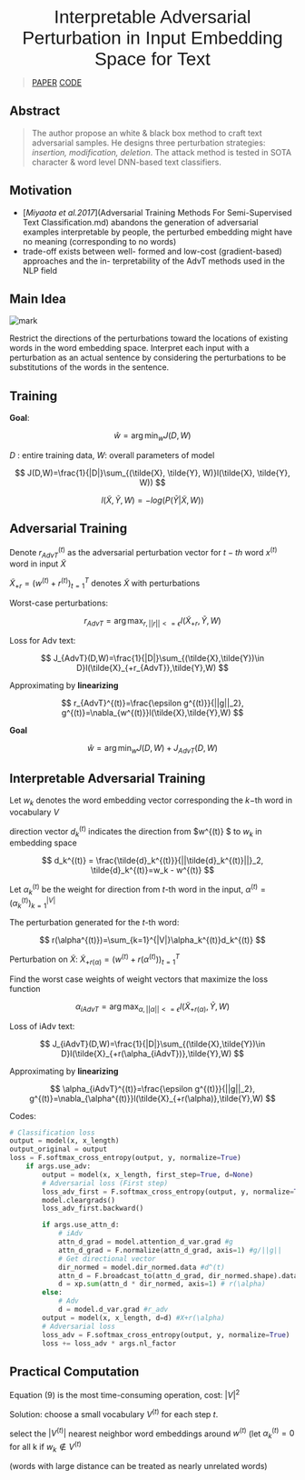 <script type="text/javascript" async
  src="https://cdnjs.cloudflare.com/ajax/libs/mathjax/2.7.5/MathJax.js?config=TeX-MML-AM_CHTML" async>
</script>

<center> <font face="arial", size=6>Interpretable Adversarial Perturbation in Input Embedding Space for Text</font></center>

> [PAPER](https://arxiv.org/abs/1805.02917)
> [CODE](https://github.com/aonotas/interpretable-adv)

## Abstract

> The author propose an white & black box method to craft text adversarial samples. He designs three perturbation strategies: *insertion, modification, deletion*. The attack method is tested in SOTA character & word level DNN-based text classifiers.

## Motivation

- [*Miyaota et al.2017*](Adversarial Training Methods For Semi-Supervised Text Classification.md) abandons the generation of adversarial examples interpretable by people, the perturbed embedding might have no meaning (corresponding to no words)
- trade-off exists between well- formed and low-cost (gradient-based) approaches and the in- terpretability of the AdvT methods used in the NLP field

## Main Idea

![mark](http://pv4mhwy11.bkt.clouddn.com/blog/20190726/WEAaFrEvWoMd.PNG)

Restrict the directions of the perturbations toward the locations of existing words in the word embedding space. Interpret each input with a perturbation as an actual sentence by considering the perturbations to be substitutions of the words in the sentence.

## Training

**Goal**: 

$$
\hat{w}=\arg \min_w{J(D,W)}
$$

$D$ : entire training data, $W$: overall parameters of model

$$
J(D,W)=\frac{1}{|D|}\sum_{(\tilde{X}, \tilde{Y}, W)}l(\tilde{X}, \tilde{Y}, W))
$$

$$
l(\tilde{X}, \tilde{Y}, W)=-log(P(\tilde{Y}|\tilde{X}, W))
$$

## Adversarial Training

Denote $r_{AdvT}^{(t)}$ as the adversarial perturbation vector for $t-th$ word $x^{(t)}$ word in input $\tilde{X}$

$\tilde{X}_{+r} = (w^{(t)} + r^{(t)})_{t=1}^T$
denotes $\tilde{X}$ with perturbations

Worst-case perturbations:

$$
r_{AdvT} = \arg\max_{r, ||r||<=\epsilon}l(\tilde{X}_{+r},\tilde{Y},W)
$$

Loss for Adv text:

$$
J_{AdvT}(D,W)=\frac{1}{|D|}\sum_{(\tilde{X},\tilde{Y})\in D}l(\tilde{X}_{+r_{AdvT}},\tilde{Y},W)
$$

Approximating by **linearizing** 

$$
r_{AdvT}^{(t)}=\frac{\epsilon g^{(t)}}{||g||_2}, g^{(t)}=\nabla_{w^{(t)}}l(\tilde{X},\tilde{Y},W)
$$

**Goal**

$$
\hat{w}=\arg \min_w{J(D,W)+J_{AdvT}(D,W)}
$$

## Interpretable Adversarial Training

Let $w_k$ denotes the word embedding vector corresponding the $k-$th word in vocabulary $V$

direction vector $d_k^{(t)}$ indicates the direction from $w^{(t)} $ to $w_k$ in embedding space

$$
d_k^{(t)} = \frac{\tilde{d}_k^{(t)}}{||\tilde{d}_k^{(t)}||}_2, \tilde{d}_k^{(t)}=w_k - w^{(t)}
$$

Let $\alpha_k^{(t)}$ be the weight for direction from $t$-th word in the input, $\alpha^{(t)}=(\alpha_k^{(t)})_{k=1}^{|V|}$

The perturbation generated for the $t$-th word:

$$
r(\alpha^{(t)})=\sum_{k=1}^{|V|}\alpha_k^{(t)}d_k^{(t)}
$$

Perturbation on $\tilde{X}$: $\tilde{X}_{+r(\alpha)}=(w^{(t)}+r(\alpha^{(t)}))_{t=1}^T$

Find the worst case weights of weight vectors that maximize the loss function

$$
\alpha_{iAdvT}=\arg\max_{\alpha,||\alpha||<=\epsilon}l(\tilde{X}_{+r(\alpha)},\tilde{Y},W)
$$

Loss of iAdv text:

$$
J_{iAdvT}(D,W)=\frac{1}{|D|}\sum_{(\tilde{X},\tilde{Y})\in D}l(\tilde{X}_{+r(\alpha_{iAdvT})},\tilde{Y},W)
$$

Approximating by **linearizing** 

$$
\alpha_{iAdvT}^{(t)}=\frac{\epsilon g^{(t)}}{||g||_2}, g^{(t)}=\nabla_{\alpha^{(t)}}l(\tilde{X}_{+r(\alpha)},\tilde{Y},W)
$$

Codes:

```python
# Classification loss
output = model(x, x_length)
output_original = output
loss = F.softmax_cross_entropy(output, y, normalize=True)
    if args.use_adv:
        output = model(x, x_length, first_step=True, d=None)
        # Adversarial loss (First step)
        loss_adv_first = F.softmax_cross_entropy(output, y, normalize=True)
        model.cleargrads()
        loss_adv_first.backward()

        if args.use_attn_d:
            # iAdv
            attn_d_grad = model.attention_d_var.grad #g
            attn_d_grad = F.normalize(attn_d_grad, axis=1) #g/||g||
            # Get directional vector
            dir_normed = model.dir_normed.data #d^(t)
            attn_d = F.broadcast_to(attn_d_grad, dir_normed.shape).data
            d = xp.sum(attn_d * dir_normed, axis=1) # r(\alpha)
        else:
            # Adv
            d = model.d_var.grad #r_adv
        output = model(x, x_length, d=d) #X+r(\alpha)
        # Adversarial loss
        loss_adv = F.softmax_cross_entropy(output, y, normalize=True)
        loss += loss_adv * args.nl_factor
```



## Practical Computation

Equation (9) is the most time-consuming operation, cost: $|V|^2$

Solution: choose a small vocabulary $V^{(t)}$ for each step $t$.

select the $|V^{(t)}|$ nearest neighbor word embeddings around $w^{(t)}$ (let $\alpha_k^{(t)}=0$ for all k if $w_k \notin V^{(t)}$

(words with large distance can be treated as nearly unrelated words)
